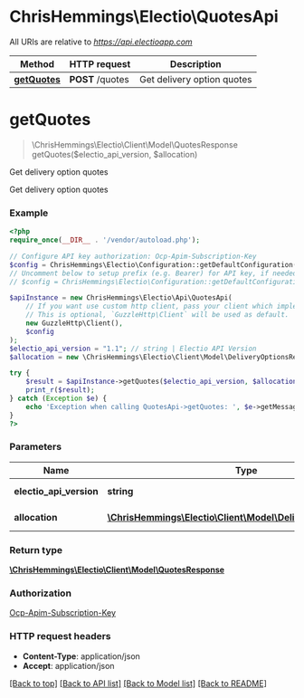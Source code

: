 # ChrisHemmings\Electio\QuotesApi

All URIs are relative to *https://api.electioapp.com*

Method | HTTP request | Description
------------- | ------------- | -------------
[**getQuotes**](QuotesApi.md#getQuotes) | **POST** /quotes | Get delivery option quotes


# **getQuotes**
> \ChrisHemmings\Electio\Client\Model\QuotesResponse getQuotes($electio_api_version, $allocation)

Get delivery option quotes

Get delivery option quotes

### Example
```php
<?php
require_once(__DIR__ . '/vendor/autoload.php');

// Configure API key authorization: Ocp-Apim-Subscription-Key
$config = ChrisHemmings\Electio\Configuration::getDefaultConfiguration()->setApiKey('Ocp-Apim-Subscription-Key', 'YOUR_API_KEY');
// Uncomment below to setup prefix (e.g. Bearer) for API key, if needed
// $config = ChrisHemmings\Electio\Configuration::getDefaultConfiguration()->setApiKeyPrefix('Ocp-Apim-Subscription-Key', 'Bearer');

$apiInstance = new ChrisHemmings\Electio\Api\QuotesApi(
    // If you want use custom http client, pass your client which implements `GuzzleHttp\ClientInterface`.
    // This is optional, `GuzzleHttp\Client` will be used as default.
    new GuzzleHttp\Client(),
    $config
);
$electio_api_version = "1.1"; // string | Electio API Version
$allocation = new \ChrisHemmings\Electio\Client\Model\DeliveryOptionsRequest(); // \ChrisHemmings\Electio\Client\Model\DeliveryOptionsRequest | Consignment to create

try {
    $result = $apiInstance->getQuotes($electio_api_version, $allocation);
    print_r($result);
} catch (Exception $e) {
    echo 'Exception when calling QuotesApi->getQuotes: ', $e->getMessage(), PHP_EOL;
}
?>
```

### Parameters

Name | Type | Description  | Notes
------------- | ------------- | ------------- | -------------
 **electio_api_version** | **string**| Electio API Version | [default to 1.1]
 **allocation** | [**\ChrisHemmings\Electio\Client\Model\DeliveryOptionsRequest**](../Model/DeliveryOptionsRequest.md)| Consignment to create | [optional]

### Return type

[**\ChrisHemmings\Electio\Client\Model\QuotesResponse**](../Model/QuotesResponse.md)

### Authorization

[Ocp-Apim-Subscription-Key](../../README.md#Ocp-Apim-Subscription-Key)

### HTTP request headers

 - **Content-Type**: application/json
 - **Accept**: application/json

[[Back to top]](#) [[Back to API list]](../../README.md#documentation-for-api-endpoints) [[Back to Model list]](../../README.md#documentation-for-models) [[Back to README]](../../README.md)

